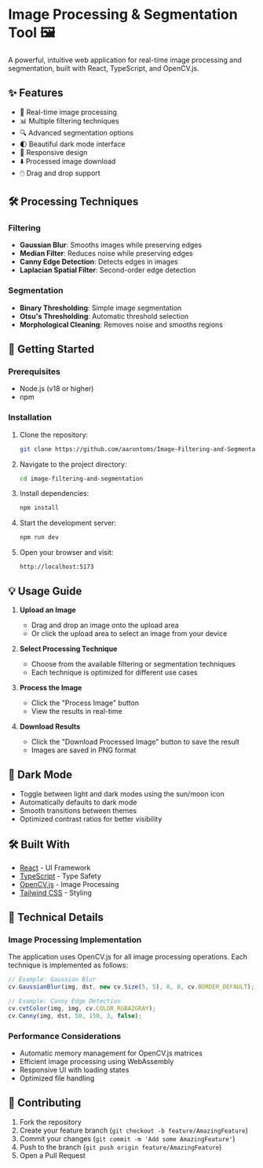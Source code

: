 # Image Processing & Segmentation Tool 🖼️

A powerful, intuitive web application for real-time image processing and segmentation, built with React, TypeScript, and OpenCV.js.

## ✨ Features

- 🎨 Real-time image processing
- 📊 Multiple filtering techniques
- 🔍 Advanced segmentation options
- 🌓 Beautiful dark mode interface
- 📱 Responsive design
- ⬇️ Processed image download
- 🖱️ Drag and drop support

## 🛠️ Processing Techniques

### Filtering
- **Gaussian Blur**: Smooths images while preserving edges
- **Median Filter**: Reduces noise while preserving edges
- **Canny Edge Detection**: Detects edges in images
- **Laplacian Spatial Filter**: Second-order edge detection

### Segmentation
- **Binary Thresholding**: Simple image segmentation
- **Otsu's Thresholding**: Automatic threshold selection
- **Morphological Cleaning**: Removes noise and smooths regions

## 🚀 Getting Started

### Prerequisites
- Node.js (v18 or higher)
- npm

### Installation

1. Clone the repository:
   ```bash
   git clone https://github.com/aarontoms/Image-Filtering-and-Segmentation.git
   ```

2. Navigate to the project directory:
   ```bash
   cd image-filtering-and-segmentation
   ```

3. Install dependencies:
   ```bash
   npm install
   ```

4. Start the development server:
   ```bash
   npm run dev
   ```

5. Open your browser and visit:
   ```
   http://localhost:5173
   ```

## 💡 Usage Guide

1. **Upload an Image**
   - Drag and drop an image onto the upload area
   - Or click the upload area to select an image from your device

2. **Select Processing Technique**
   - Choose from the available filtering or segmentation techniques
   - Each technique is optimized for different use cases

3. **Process the Image**
   - Click the "Process Image" button
   - View the results in real-time

4. **Download Results**
   - Click the "Download Processed Image" button to save the result
   - Images are saved in PNG format

## 🎨 Dark Mode

- Toggle between light and dark modes using the sun/moon icon
- Automatically defaults to dark mode
- Smooth transitions between themes
- Optimized contrast ratios for better visibility

## 🛠️ Built With

- [React](https://reactjs.org/) - UI Framework
- [TypeScript](https://www.typescriptlang.org/) - Type Safety
- [OpenCV.js](https://docs.opencv.org/4.x/d5/d10/tutorial_js_root.html) - Image Processing
- [Tailwind CSS](https://tailwindcss.com/) - Styling

## 📝 Technical Details

### Image Processing Implementation

The application uses OpenCV.js for all image processing operations. Each technique is implemented as follows:

```typescript
// Example: Gaussian Blur
cv.GaussianBlur(img, dst, new cv.Size(5, 5), 0, 0, cv.BORDER_DEFAULT);

// Example: Canny Edge Detection
cv.cvtColor(img, img, cv.COLOR_RGBA2GRAY);
cv.Canny(img, dst, 50, 150, 3, false);
```

### Performance Considerations

- Automatic memory management for OpenCV.js matrices
- Efficient image processing using WebAssembly
- Responsive UI with loading states
- Optimized file handling

## 🤝 Contributing

1. Fork the repository
2. Create your feature branch (`git checkout -b feature/AmazingFeature`)
3. Commit your changes (`git commit -m 'Add some AmazingFeature'`)
4. Push to the branch (`git push origin feature/AmazingFeature`)
5. Open a Pull Request

